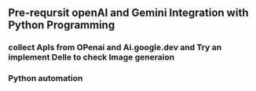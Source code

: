 ## Pre-reqursit openAI and Gemini Integration with Python Programming

### collect ApIs from OPenai and Ai.google.dev and Try an implement Delle to check Image generaion 

### Python automation 